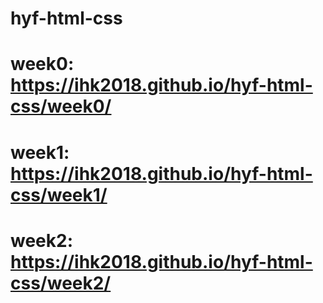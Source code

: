 # hyf-html-css

# week0: https://ihk2018.github.io/hyf-html-css/week0/
# week1: https://ihk2018.github.io/hyf-html-css/week1/
# week2: https://ihk2018.github.io/hyf-html-css/week2/

